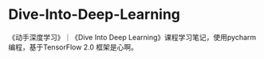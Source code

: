 # Dive-Into-Deep-Learning
《动手深度学习》｜《Dive Into Deep Learning》课程学习笔记，使用pycharm编程，基于TensorFlow 2.0 框架是心啊。
